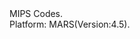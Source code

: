 <!DOCTYPE html>
<html lang="en">
<head>
    <meta charset="UTF-8">
    <meta name="viewport" content="width=device-width, initial-scale=1.0">
</head>
<body>
<a>MIPS Codes.</a>
<br>
<a>Platform: MARS(Version:4.5).</a>
</body>
</html>
